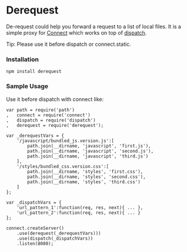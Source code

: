 # Derequest

De-request could help you forward a request to a list of local files. It is a simple proxy for [Connect](http://github.com/senchalabs/connect) which works on top of [dispatch](http://github.com/caolan/dispatch).

Tip: Please use it before dispatch or connect.static.

### Installation

	npm install derequest


### Sample Usage
Use it before dispatch with connect like:

	var path = require('path')
	,	connect = require('connect')
	,	dispatch = require('dispatch')
	,	derequest = require('derequest');

	var _derequestVars = {
		'/javascript/bundled_js.version.js':[
			path.join(__dirname, 'javascript', 'first.js'),
			path.join(__dirname, 'javascript', 'second.js'),
			path.join(__dirname, 'javascript', 'third.js')
		],
		'/styles/bundled_css.version.css':[
			path.join(__dirname, 'styles', 'first.css'),
			path.join(__dirname, 'styles', 'second.css'),
			path.join(__dirname, 'styles', 'third.css')
		]
	};

	var _dispatchVars = {
		'url_pattern_1':function(req, res, next){ ... },
		'url_pattern_2':function(req, res, next){ ... }
	};

	connect.createServer()
		.use(derequest(_derequestVars)))
		.use(dispatch(_dispatchVars))
		.listen(8080);


